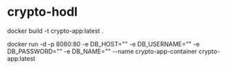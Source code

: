 # crypto-hodl

docker build -t crypto-app:latest .

docker run -d -p 8080:80   -e DB_HOST=""   -e DB_USERNAME=""   -e DB_PASSWORD=""   -e DB_NAME=""   --name crypto-app-container   crypto-app:latest